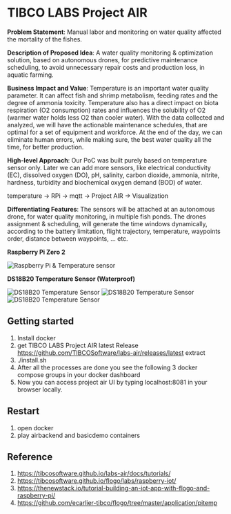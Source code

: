 # TIBCO LABS Project AIR

**Problem Statement**: Manual labor and monitoring on water quality affected the mortality of the fishes.

**Description of Proposed Idea**: A water quality monitoring & optimization solution, based on autonomous drones, for predictive maintenance scheduling, to avoid unnecessary repair costs and production loss, in aquatic farming.

**Business Impact and Value**: Temperature is an important water quality parameter. It can affect fish and shrimp metabolism, feeding rates and the degree of ammonia toxicity. Temperature also has a direct impact on biota respiration (O2 consumption) rates and influences the solubility of O2 (warmer water holds less O2 than cooler water). With the data collected and analyzed, we will have the actionable maintenance schedules, that are optimal for a set of equipment and workforce. At the end of the day, we can eliminate human errors, while making sure, the best water quality all the time, for better production.

**High-level Approach**: Our PoC was built purely based on temperature sensor only. Later we can add more sensors, like electrical conductivity (EC), dissolved oxygen (DO), pH, salinity, carbon dioxide, ammonia, nitrite, hardness, turbidity and biochemical oxygen demand (BOD) of water.

temperature -> RPi -> mqtt -> Project AIR -> Visualization

**Differentiating Features**: The sensors will be attached at an autonomous drone, for water quality monitoring, in multiple fish ponds. The drones assignment & scheduling, will generate the time windows dynamically, according to the battery limitation, flight trajectory, temperature, waypoints order, distance between waypoints, … etc. 


**Raspberry Pi Zero 2**

![Raspberry Pi & Temperature sensor](https://i.imgur.com/9uMZ8OB.jpeg)

**DS18B20 Temperature Sensor (Waterproof)**

![DS18B20 Temperature Sensor](https://i.imgur.com/9ml8Co1.jpeg)
![DS18B20 Temperature Sensor](https://i.imgur.com/YAEm3hK.jpeg)
![DS18B20 Temperature Sensor](https://i.imgur.com/6Gs2Jjw.jpeg)


## Getting started

1. Install docker
2. get TIBCO LABS Project AIR latest Release https://github.com/TIBCOSoftware/labs-air/releases/latest 
extract
3. ./install.sh 
4. After all the processes are done you see the following 3 docker compose groups in your docker dashboard
5. Now you can access project air UI by typing localhost:8081 in your browser locally.

## Restart

1. open docker
2. play airbackend and basicdemo containers

## Reference
 
1. https://tibcosoftware.github.io/labs-air/docs/tutorials/  
2. https://tibcosoftware.github.io/flogo/labs/raspberry-iot/ 
3. https://thenewstack.io/tutorial-building-an-iot-app-with-flogo-and-raspberry-pi/
4. https://github.com/ecarlier-tibco/flogo/tree/master/application/pitemp 


